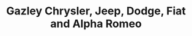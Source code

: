 ---
title: "Gazley Chrysler, Jeep, Dodge, Fiat and Alpha Romeo"
url: /te-aro-wellington/gazley-chrysler-jeep-dodge-fiat-and-alpha-romeo/
shop: car
---